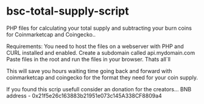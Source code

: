 # bsc-total-supply-script
PHP files for calculating your total supply and subtracting your burn coins for Coinmarketcap and Coingecko..

Requirements:
You need to host the files on a webserver with PHP and CURL installed and enabled.
Create a subdomain called api.mydomain.com
Paste files in the root and run the files in your browser.
Thats all`ll

This will save you hours waiting time going back and forward with coinmarketcap and coingecko for the format they need for your coin supply.

If you found this scrip usefull consider an donation for the creators...
BNB address - 0x21f5e26c163883b21951e073c145A338CF8809a4
